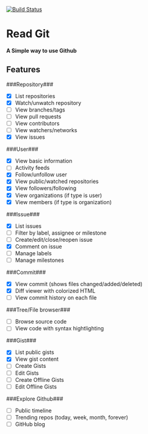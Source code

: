 [![Build Status](https://travis-ci.org/prijindal/readGit.svg?branch=master)](https://travis-ci.org/prijindal/readGit)

# Read Git
**A Simple way to use Github**

Features
-------------

###Repository###
- [x] List repositories
- [x] Watch/unwatch repository
- [ ] View branches/tags
- [ ] View pull requests
- [ ] View contributors
- [ ] View watchers/networks
- [x] View issues

###User###
- [x] View basic information
- [ ] Activity feeds
- [x] Follow/unfollow user
- [x] View public/watched repositories
- [x] View followers/following
- [x] View organizations (if type is user)
- [x] View members (if type is organization)

###Issue###
- [x] List issues
- [ ] Filter by label, assignee or milestone
- [ ] Create/edit/close/reopen issue
- [x] Comment on issue
- [ ] Manage labels
- [ ] Manage milestones

###Commit###
- [x] View commit (shows files changed/added/deleted)
- [x] Diff viewer with colorized HTML
- [ ] View commit history on each file

###Tree/File browser###
- [ ] Browse source code
- [ ] View code with syntax hightlighting

###Gist###
- [x] List public gists
- [x] View gist content
- [ ] Create Gists
- [ ] Edit Gists
- [ ] Create Offline Gists
- [ ] Edit Offline Gists

###Explore Github###
- [ ] Public timeline
- [ ] Trending repos (today, week, month, forever)
- [ ] GitHub blog
